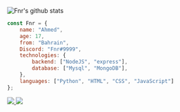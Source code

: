 ![Fnr's github stats](https://github-readme-stats.vercel.app/api?username=FnrDev&show_icons=true&theme=tokyonight)

```js
const Fnr = {
    name: "Ahmed",
    age: 17,
    from: "Bahrain",
    Discord: "Fnr#9999",
    technologies: {
        backend: ["NodeJS", "express"],
        database: ["Mysql", "MongoDB"],
    },
    languages: ["Python", "HTML", "CSS", "JavaScript"]
};
```

<a href="https://github.com/FnrDev?tab=followers">
  <img src="https://img.shields.io/github/followers/FnrDev">
</a>
<a href="https://github.com/FnrDev">
   <img src="https://komarev.com/ghpvc/?username=FnrDev">
</a>
